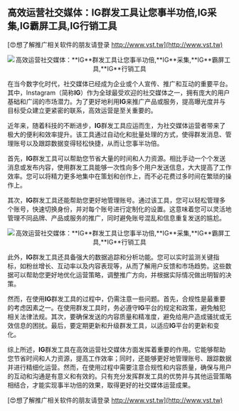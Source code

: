## **高效运营社交媒体：**IG**群发工具让您事半功倍,**IG**采集,**IG**霸屏工具,**IG**行销工具**

[😍想了解推广相关软件的朋友请登录 http://www.vst.tw](http://www.vst.tw)

 <center><img src="https://vst.tw/MP4/tuiguang/png/2.png" alt="高效运营社交媒体：**IG**群发工具让您事半功倍,**IG**采集,**IG**霸屏工具,**IG**行销工具"></center>

在当今数字化时代，社交媒体已经成为企业或个人宣传、推广和互动的重要平台。其中，Instagram（简称**IG**）作为全球最受欢迎的社交媒体之一，拥有庞大的用户基础和广阔的市场潜力。为了更好地利用**IG**来推广产品或服务，提高曝光度并与目标受众建立更紧密的联系，高效运营是至关重要的。

近年来，随着科技的不断进步，**IG**群发工具应运而生，为社交媒体运营者带来了极大的便利和效率提升。该工具通过自动化和批量处理的方式，使得群发消息、管理账号以及跟踪数据变得轻松快捷，从而让您事半功倍。

首先，**IG**群发工具可以帮助您节省大量的时间和人力资源。相比手动一个个发送消息或发布内容，使用群发工具能够一次性向多个用户发送信息，大大提高了工作效率。您可以将精力更多地集中在策划和创作上，而不必花费过多时间在繁琐的操作上。

其次，**IG**群发工具还能帮助您更好地管理账号。通过该工具，您可以轻松管理多个账号，快速切换身份，并对每个账号进行定制化的设置。这意味着您可以灵活地管理不同品牌、产品或服务的推广，同时避免账号混乱和信息重复发送的尴尬。

 <center><img src="https://vst.tw/MP4/tuiguang/png/0.png" alt="高效运营社交媒体：**IG**群发工具让您事半功倍,**IG**采集,**IG**霸屏工具,**IG**行销工具"></center>

此外，**IG**群发工具还具备强大的数据追踪和分析功能。您可以实时监测关键指标，如粉丝增长、互动率以及内容表现等，从而了解用户反馈和市场趋势。这些数据可以帮助您更好地优化运营策略，调整推广方向，并根据实际情况做出明智的决策。

然而，在使用**IG**群发工具的过程中，仍需注意一些问题。首先，合规性是最重要的考虑因素之一。在使用群发工具时，务必遵守**IG**平台的规定和政策，避免触犯相关法律法规。其次，要确保发送的内容质量和精准度，避免给用户造成骚扰或无效信息的困扰。最后，要定期更新和升级群发工具，以适应**IG**平台的更新和变化。

综上所述，**IG**群发工具在高效运营社交媒体方面发挥着重要的作用。它能够帮助您节省时间和人力资源，提高工作效率；同时，还能够更好地管理账号、跟踪数据并进行精细化运营。然而，在使用过程中需要注意合规性和内容质量，确保与用户的互动和沟通是有意义和有效的。只有充分发挥群发工具的优势并与其他运营策略相结合，才能实现事半功倍的效果，取得更好的社交媒体运营成果。

[😍想了解推广相关软件的朋友请登录 http://www.vst.tw](http://www.vst.tw)



